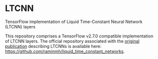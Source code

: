 # LTCNN
TensorFlow implementation of Liquid Time-Constant Neural Network (LTCNN) layers

This repository comprises a TensorFlow v2.7.0 compatible implementation of LTCNN layers. The official repository associated with the [original publication](https://arxiv.org/abs/2006.04439) describing LTCNNs is available here: https://github.com/raminmh/liquid_time_constant_networks.
